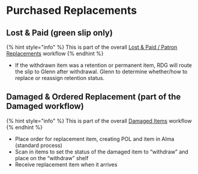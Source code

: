 # Purchased Replacements

## Lost & Paid (green slip only) <a href="#docs-internal-guid-e0fe56d7-7fff-39b3-a9fb-4cfaf0b60cb3" id="docs-internal-guid-e0fe56d7-7fff-39b3-a9fb-4cfaf0b60cb3"></a>

{% hint style="info" %}
This is part of the overall [Lost & Paid / Patron Replacements](../../reference/workflow-overviews/lost-and-paid-patron-replacements-overview.md) workflow
{% endhint %}

* If the withdrawn item was a retention or permanent item, RDG will route the slip to Glenn after withdrawal. Glenn to determine whether/how to replace or reassign retention status.

## Damaged & Ordered Replacement (part of the Damaged workflow)

{% hint style="info" %}
This is part of the overall [Damaged Items](../../reference/workflow-overviews/damaged-items.md) workflow
{% endhint %}

* Place order for replacement item, creating POL and item in Alma (standard process)
* Scan in items to set the status of the damaged item to “withdraw” and place on the “withdraw” shelf
* Receive replacement item when it arrives

